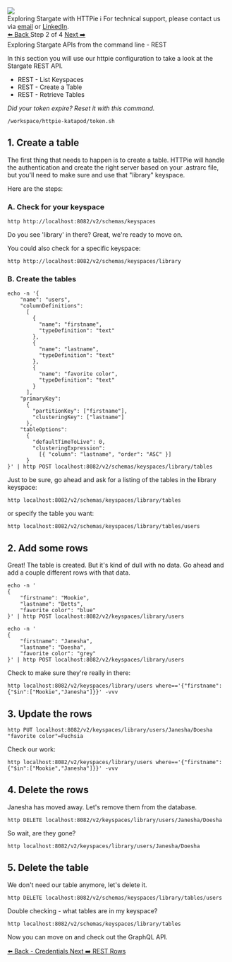<!-- TOP -->
<div class="top">
  <img src="https://datastax-academy.github.io/katapod-shared-assets/images/ds-academy-2023.svg" />
  <div class="scenario-title-section">
    <span class="scenario-title">Exploring Stargate with HTTPie</span>
    <span class="scenario-subtitle">ℹ️ For technical support, please contact us via <a href="mailto:kirsten.hunter@datastax.com">email</a> or <a href="https://linkedin.com/in/synedra">LinkedIn</a>.</span>
  </div>
</div>

<!-- NAVIGATION -->
<div id="navigation-top" class="navigation-top">
 <a href='command:katapod.loadPage?[{"step":"step1-cassandra"}]' 
   class="btn btn-dark navigation-top-left">⬅️ Back
 </a>
<span class="step-count"> Step 2 of 4</span>
 <a href='command:katapod.loadPage?[{"step":"step3-cassandra"}]' 
    class="btn btn-dark navigation-top-right">Next ➡️
  </a>
</div>

<!-- CONTENT -->

<div class="step-title">Exploring Stargate APIs from the command line - REST</div>

In this section you will use our httpie configuration to take a look at the Stargate REST API.

- REST - List Keyspaces
- REST - Create a Table
- REST - Retrieve Tables

_Did your token expire? Reset it with this command._

```
/workspace/httpie-katapod/token.sh
```

## 1. Create a table

The first thing that needs to happen is to create a table. HTTPie will handle the authentication and create the right server based on your .astrarc file, but you'll need to make sure and use that "library" keyspace.

Here are the steps:

### A. Check for your keyspace

```
http http://localhost:8082/v2/schemas/keyspaces
```

Do you see 'library' in there? Great, we're ready to move on.

You could also check for a specific keyspace:

```
http http://localhost:8082/v2/schemas/keyspaces/library
```

### B. Create the tables

```
echo -n '{
	"name": "users",
	"columnDefinitions":
	  [
        {
	      "name": "firstname",
	      "typeDefinition": "text"
	    },
        {
	      "name": "lastname",
	      "typeDefinition": "text"
	    },
        {
	      "name": "favorite color",
	      "typeDefinition": "text"
	    }
	  ],
	"primaryKey":
	  {
	    "partitionKey": ["firstname"],
	    "clusteringKey": ["lastname"]
	  },
	"tableOptions":
	  {
	    "defaultTimeToLive": 0,
	    "clusteringExpression":
	      [{ "column": "lastname", "order": "ASC" }]
	  }
}' | http POST localhost:8082/v2/schemas/keyspaces/library/tables
```

Just to be sure, go ahead and ask for a listing of the tables in the library keyspace:

```
http localhost:8082/v2/schemas/keyspaces/library/tables
```

or specify the table you want:

```
http localhost:8082/v2/schemas/keyspaces/library/tables/users
```

## 2. Add some rows

Great! The table is created. But it's kind of dull with no data. Go ahead and add a couple different rows with that data.

```
echo -n '
{
    "firstname": "Mookie",
    "lastname": "Betts",
    "favorite color": "blue"
}' | http POST localhost:8082/v2/keyspaces/library/users
```

```
echo -n '
{
    "firstname": "Janesha",
    "lastname": "Doesha",
    "favorite color": "grey"
}' | http POST localhost:8082/v2/keyspaces/library/users
```

Check to make sure they're really in there:

```
http localhost:8082/v2/keyspaces/library/users where=='{"firstname":{"$in":["Mookie","Janesha"]}}' -vvv
```

## 3. Update the rows

```
http PUT localhost:8082/v2/keyspaces/library/users/Janesha/Doesha "favorite color"=Fuchsia
```

Check our work:

```
http localhost:8082/v2/keyspaces/library/users where=='{"firstname":{"$in":["Mookie","Janesha"]}}' -vvv
```

## 4. Delete the rows

Janesha has moved away. Let's remove them from the database.

```
http DELETE localhost:8082/v2/keyspaces/library/users/Janesha/Doesha
```

So wait, are they gone?

```
http localhost:8082/v2/keyspaces/library/users/Janesha/Doesha
```

## 5. Delete the table

We don't need our table anymore, let's delete it.

```
http DELETE localhost:8082/v2/schemas/keyspaces/library/tables/users
```

Double checking - what tables are in my keyspace?

```
http localhost:8082/v2/schemas/keyspaces/library/tables
```

Now you can move on and check out the GraphQL API.

<div id="navigation-bottom" class="navigation-bottom">
 <a href='command:katapod.loadPage?[{"step":"step1-cassandra"}]'
   class="btn btn-dark navigation-bottom-left">⬅️ Back - Credentials
 </a>
 <a href='command:katapod.loadPage?[{"step":"step3-cassandra"}]'
    class="btn btn-dark navigation-bottom-right">Next ➡️ REST Rows
  </a>
</div>
